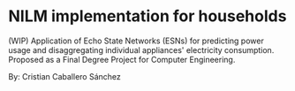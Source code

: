 
# NILM implementation for households 

(WIP) Application of Echo State Networks (ESNs) for predicting power usage and disaggregating individual appliances' electricity consumption.
Proposed as a Final Degree Project for Computer Engineering.

By: Cristian Caballero Sánchez